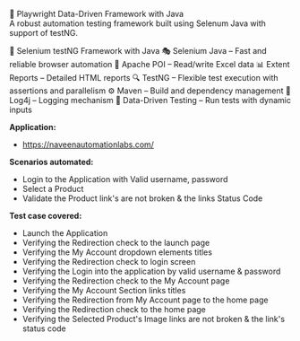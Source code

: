 🚀 Playwright Data-Driven Framework with Java  
A robust automation testing framework built using Selenum Java with support of testNG.

🚀 Selenium testNG Framework with Java
🎭 Selenium Java – Fast and reliable browser automation
📗 Apache POI – Read/write Excel data
📊 Extent Reports – Detailed HTML reports
🔍 TestNG – Flexible test execution with assertions and parallelism
⚙️ Maven – Build and dependency management
📜 Log4j – Logging mechanism
🧪 Data-Driven Testing – Run tests with dynamic inputs

**Application:**
- https://naveenautomationlabs.com/

**Scenarios automated:**
- Login to the Application with Valid username, password
- Select a Product
- Validate the Product link's are not broken & the links Status Code

**Test case covered:**
- Launch the Application
- Verifying the Redirection check to the launch page
- Verifying the My Account dropdown elements titles
- Verifying the Redirection check to login screen
- Verifying the Login into the application by valid username & password
- Verifying the Redirection check to the My Account page
- Verifying the My Account Section links titles
- Verifying the Redirection from My Account page to the home page
- Verifying the Redirection check to the home page
- Verifying the Selected Product's Image links are not broken & the link's status code
